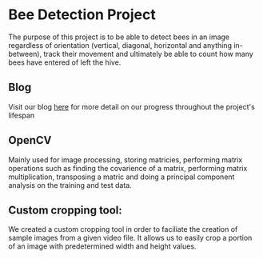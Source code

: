# Bee Detection Project
The purpose of this project is to be able to detect bees in an image regardless of orientation (vertical, diagonal, horizontal and anything in-between), track their movement and ultimately be able to count how many bees have entered of left the hive.

## Blog
Visit our blog [here](http://compvision-project.blogspot.com/) for more detail on our progress throughout the project's lifespan

## OpenCV
Mainly used for image processing, storing matricies, performing matrix operations  such as finding the covarience of a matrix, performing matrix multiplication, transposing a matric and doing a principal component analysis on the training and test data.

## Custom cropping tool:
We created a custom cropping tool in order to faciliate the creation of sample images from a given video file. It allows us to easily crop a portion of an image with predetermined width and height values.
 

 
 
